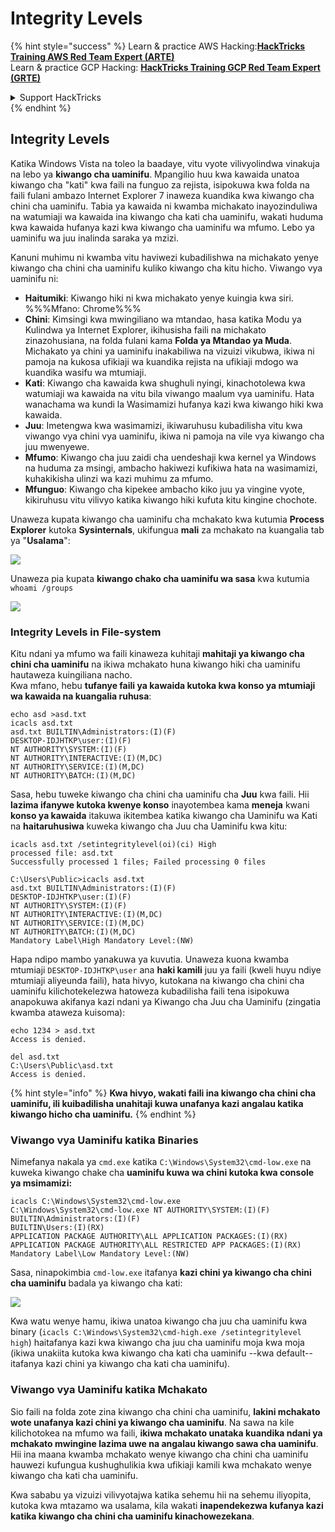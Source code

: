 # Integrity Levels

{% hint style="success" %}
Learn & practice AWS Hacking:<img src="/.gitbook/assets/arte.png" alt="" data-size="line">[**HackTricks Training AWS Red Team Expert (ARTE)**](https://training.hacktricks.xyz/courses/arte)<img src="/.gitbook/assets/arte.png" alt="" data-size="line">\
Learn & practice GCP Hacking: <img src="/.gitbook/assets/grte.png" alt="" data-size="line">[**HackTricks Training GCP Red Team Expert (GRTE)**<img src="/.gitbook/assets/grte.png" alt="" data-size="line">](https://training.hacktricks.xyz/courses/grte)

<details>

<summary>Support HackTricks</summary>

* Check the [**subscription plans**](https://github.com/sponsors/carlospolop)!
* **Join the** 💬 [**Discord group**](https://discord.gg/hRep4RUj7f) or the [**telegram group**](https://t.me/peass) or **follow** us on **Twitter** 🐦 [**@hacktricks\_live**](https://twitter.com/hacktricks\_live)**.**
* **Share hacking tricks by submitting PRs to the** [**HackTricks**](https://github.com/carlospolop/hacktricks) and [**HackTricks Cloud**](https://github.com/carlospolop/hacktricks-cloud) github repos.

</details>
{% endhint %}

## Integrity Levels

Katika Windows Vista na toleo la baadaye, vitu vyote vilivyolindwa vinakuja na lebo ya **kiwango cha uaminifu**. Mpangilio huu kwa kawaida unatoa kiwango cha "kati" kwa faili na funguo za rejista, isipokuwa kwa folda na faili fulani ambazo Internet Explorer 7 inaweza kuandika kwa kiwango cha chini cha uaminifu. Tabia ya kawaida ni kwamba michakato inayozinduliwa na watumiaji wa kawaida ina kiwango cha kati cha uaminifu, wakati huduma kwa kawaida hufanya kazi kwa kiwango cha uaminifu wa mfumo. Lebo ya uaminifu wa juu inalinda saraka ya mzizi.

Kanuni muhimu ni kwamba vitu haviwezi kubadilishwa na michakato yenye kiwango cha chini cha uaminifu kuliko kiwango cha kitu hicho. Viwango vya uaminifu ni:

* **Haitumiki**: Kiwango hiki ni kwa michakato yenye kuingia kwa siri. %%%Mfano: Chrome%%%
* **Chini**: Kimsingi kwa mwingiliano wa mtandao, hasa katika Modu ya Kulindwa ya Internet Explorer, ikihusisha faili na michakato zinazohusiana, na folda fulani kama **Folda ya Mtandao ya Muda**. Michakato ya chini ya uaminifu inakabiliwa na vizuizi vikubwa, ikiwa ni pamoja na kukosa ufikiaji wa kuandika rejista na ufikiaji mdogo wa kuandika wasifu wa mtumiaji.
* **Kati**: Kiwango cha kawaida kwa shughuli nyingi, kinachotolewa kwa watumiaji wa kawaida na vitu bila viwango maalum vya uaminifu. Hata wanachama wa kundi la Wasimamizi hufanya kazi kwa kiwango hiki kwa kawaida.
* **Juu**: Imetengwa kwa wasimamizi, ikiwaruhusu kubadilisha vitu kwa viwango vya chini vya uaminifu, ikiwa ni pamoja na vile vya kiwango cha juu mwenyewe.
* **Mfumo**: Kiwango cha juu zaidi cha uendeshaji kwa kernel ya Windows na huduma za msingi, ambacho hakiwezi kufikiwa hata na wasimamizi, kuhakikisha ulinzi wa kazi muhimu za mfumo.
* **Mfunguo**: Kiwango cha kipekee ambacho kiko juu ya vingine vyote, kikiruhusu vitu vilivyo katika kiwango hiki kufuta kitu kingine chochote.

Unaweza kupata kiwango cha uaminifu cha mchakato kwa kutumia **Process Explorer** kutoka **Sysinternals**, ukifungua **mali** za mchakato na kuangalia tab ya "**Usalama**":

![](<../../.gitbook/assets/image (824).png>)

Unaweza pia kupata **kiwango chako cha uaminifu wa sasa** kwa kutumia `whoami /groups`

![](<../../.gitbook/assets/image (325).png>)

### Integrity Levels in File-system

Kitu ndani ya mfumo wa faili kinaweza kuhitaji **mahitaji ya kiwango cha chini cha uaminifu** na ikiwa mchakato huna kiwango hiki cha uaminifu hautaweza kuingiliana nacho.\
Kwa mfano, hebu **tufanye faili ya kawaida kutoka kwa konso ya mtumiaji wa kawaida na kuangalia ruhusa**:
```
echo asd >asd.txt
icacls asd.txt
asd.txt BUILTIN\Administrators:(I)(F)
DESKTOP-IDJHTKP\user:(I)(F)
NT AUTHORITY\SYSTEM:(I)(F)
NT AUTHORITY\INTERACTIVE:(I)(M,DC)
NT AUTHORITY\SERVICE:(I)(M,DC)
NT AUTHORITY\BATCH:(I)(M,DC)
```
Sasa, hebu tuweke kiwango cha chini cha uaminifu cha **Juu** kwa faili. Hii **lazima ifanywe kutoka kwenye konso** inayotembea kama **meneja** kwani **konso ya kawaida** itakuwa ikitembea katika kiwango cha Uaminifu wa Kati na **haitaruhusiwa** kuweka kiwango cha Juu cha Uaminifu kwa kitu:
```
icacls asd.txt /setintegritylevel(oi)(ci) High
processed file: asd.txt
Successfully processed 1 files; Failed processing 0 files

C:\Users\Public>icacls asd.txt
asd.txt BUILTIN\Administrators:(I)(F)
DESKTOP-IDJHTKP\user:(I)(F)
NT AUTHORITY\SYSTEM:(I)(F)
NT AUTHORITY\INTERACTIVE:(I)(M,DC)
NT AUTHORITY\SERVICE:(I)(M,DC)
NT AUTHORITY\BATCH:(I)(M,DC)
Mandatory Label\High Mandatory Level:(NW)
```
Hapa ndipo mambo yanakuwa ya kuvutia. Unaweza kuona kwamba mtumiaji `DESKTOP-IDJHTKP\user` ana **haki kamili** juu ya faili (kweli huyu ndiye mtumiaji aliyeunda faili), hata hivyo, kutokana na kiwango cha chini cha uaminifu kilichotekelezwa hatoweza kubadilisha faili tena isipokuwa anapokuwa akifanya kazi ndani ya Kiwango cha Juu cha Uaminifu (zingatia kwamba ataweza kuisoma):
```
echo 1234 > asd.txt
Access is denied.

del asd.txt
C:\Users\Public\asd.txt
Access is denied.
```
{% hint style="info" %}
**Kwa hivyo, wakati faili ina kiwango cha chini cha uaminifu, ili kuibadilisha unahitaji kuwa unafanya kazi angalau katika kiwango hicho cha uaminifu.**
{% endhint %}

### Viwango vya Uaminifu katika Binaries

Nimefanya nakala ya `cmd.exe` katika `C:\Windows\System32\cmd-low.exe` na kuweka kiwango chake cha **uaminifu kuwa wa chini kutoka kwa console ya msimamizi:**
```
icacls C:\Windows\System32\cmd-low.exe
C:\Windows\System32\cmd-low.exe NT AUTHORITY\SYSTEM:(I)(F)
BUILTIN\Administrators:(I)(F)
BUILTIN\Users:(I)(RX)
APPLICATION PACKAGE AUTHORITY\ALL APPLICATION PACKAGES:(I)(RX)
APPLICATION PACKAGE AUTHORITY\ALL RESTRICTED APP PACKAGES:(I)(RX)
Mandatory Label\Low Mandatory Level:(NW)
```
Sasa, ninapokimbia `cmd-low.exe` itafanya **kazi chini ya kiwango cha chini cha uaminifu** badala ya kiwango cha kati:

![](<../../.gitbook/assets/image (313).png>)

Kwa watu wenye hamu, ikiwa unatoa kiwango cha juu cha uaminifu kwa binary (`icacls C:\Windows\System32\cmd-high.exe /setintegritylevel high`) haitafanya kazi kwa kiwango cha juu cha uaminifu moja kwa moja (ikiwa unakiita kutoka kwa kiwango cha kati cha uaminifu --kwa default-- itafanya kazi chini ya kiwango cha kati cha uaminifu).

### Viwango vya Uaminifu katika Mchakato

Sio faili na folda zote zina kiwango cha chini cha uaminifu, **lakini mchakato wote unafanya kazi chini ya kiwango cha uaminifu**. Na sawa na kile kilichotokea na mfumo wa faili, **ikiwa mchakato unataka kuandika ndani ya mchakato mwingine lazima uwe na angalau kiwango sawa cha uaminifu**. Hii ina maana kwamba mchakato wenye kiwango cha chini cha uaminifu hauwezi kufungua kushughulikia kwa ufikiaji kamili kwa mchakato wenye kiwango cha kati cha uaminifu.

Kwa sababu ya vizuizi vilivyotajwa katika sehemu hii na sehemu iliyopita, kutoka kwa mtazamo wa usalama, kila wakati **inapendekezwa kufanya kazi katika kiwango cha chini cha uaminifu kinachowezekana**.
